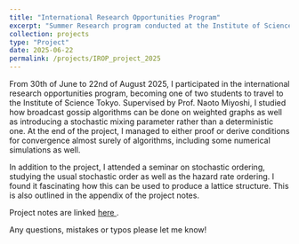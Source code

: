```yaml
---
title: "International Research Opportunities Program"
excerpt: "Summer Research program conducted at the Institute of Science Tokyo under Prof. Miyoshi<br/><img src='/images/Tokyo_City.jpg' height=300>"
collection: projects
type: "Project"
date: 2025-06-22
permalink: /projects/IROP_project_2025
---
```


From 30th of June to 22nd of August 2025, I participated in the international research opportunities program, becoming one of two students to travel to the Institute of Science Tokyo. Supervised by Prof. Naoto Miyoshi, I studied how broadcast gossip algorithms can be done on weighted graphs as well as introducing a stochastic mixing parameter rather than a deterministic one. At the end of the project, I managed to either proof or derive conditions for convergence almost surely of algorithms, including some numerical simulations as well.

In addition to the project, I attended a seminar on stochastic ordering, studying the usual stochastic order as well as the hazard rate ordering. I found it fascinating how this can be used to produce a lattice structure. This is also outlined in the appendix of the project notes.

Project notes are linked <a href="/files/IROP_Broadcast_Gossip_Algorithm_copy.pdf"> here </a>. 

Any questions, mistakes or typos please let me know!